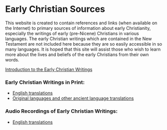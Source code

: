 # Early Christian Sources 

This website is created to contain references and links (when available on the Internet) to primary sources of information about early Christianity, especially the writings of early (pre-Nicene) Christians in various languages. The early Christian writings which are contained in the New Testament are not included here because they are so easily accessible in so many languages. It is hoped that this site will assist those who wish to learn more about the lives and beliefs of the early Christians from their own words.

[Introduction to the Early Christian Writings](intro.html)

### Early Christian Writings in Print:

* [English translations](eng/earlychristianwritings.html)
* [Original languages and other ancient language translations](originallanguages.html)

### Audio Recordings of Early Christian Writings:

* [English translations](eng/earlychrsitianaudio.html)
